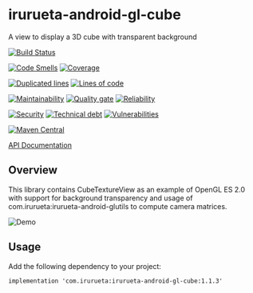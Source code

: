 # irurueta-android-gl-cube
A view to display a 3D cube with transparent background

[![Build Status](https://github.com/albertoirurueta/irurueta-android-gl-cube/actions/workflows/main.yml/badge.svg)](https://github.com/albertoirurueta/irurueta-android-gl-cube/actions)

[![Code Smells](https://sonarcloud.io/api/project_badges/measure?project=albertoirurueta_irurueta-android-gl-cube&metric=code_smells)](https://sonarcloud.io/dashboard?id=albertoirurueta_irurueta-android-gl-cube)
[![Coverage](https://sonarcloud.io/api/project_badges/measure?project=albertoirurueta_irurueta-android-gl-cube&metric=coverage)](https://sonarcloud.io/dashboard?id=albertoirurueta_irurueta-android-gl-cube)

[![Duplicated lines](https://sonarcloud.io/api/project_badges/measure?project=albertoirurueta_irurueta-android-gl-cube&metric=duplicated_lines_density)](https://sonarcloud.io/dashboard?id=albertoirurueta_irurueta-android-gl-cube)
[![Lines of code](https://sonarcloud.io/api/project_badges/measure?project=albertoirurueta_irurueta-android-gl-cube&metric=ncloc)](https://sonarcloud.io/dashboard?id=albertoirurueta_irurueta-android-gl-cube)

[![Maintainability](https://sonarcloud.io/api/project_badges/measure?project=albertoirurueta_irurueta-android-gl-cube&metric=sqale_rating)](https://sonarcloud.io/dashboard?id=albertoirurueta_irurueta-android-gl-cube)
[![Quality gate](https://sonarcloud.io/api/project_badges/measure?project=albertoirurueta_irurueta-android-gl-cube&metric=alert_status)](https://sonarcloud.io/dashboard?id=albertoirurueta_irurueta-android-gl-cube)
[![Reliability](https://sonarcloud.io/api/project_badges/measure?project=albertoirurueta_irurueta-android-gl-cube&metric=reliability_rating)](https://sonarcloud.io/dashboard?id=albertoirurueta_irurueta-android-gl-cube)

[![Security](https://sonarcloud.io/api/project_badges/measure?project=albertoirurueta_irurueta-android-gl-cube&metric=security_rating)](https://sonarcloud.io/dashboard?id=albertoirurueta_irurueta-android-gl-cube)
[![Technical debt](https://sonarcloud.io/api/project_badges/measure?project=albertoirurueta_irurueta-android-gl-cube&metric=sqale_index)](https://sonarcloud.io/dashboard?id=albertoirurueta_irurueta-android-gl-cube)
[![Vulnerabilities](https://sonarcloud.io/api/project_badges/measure?project=albertoirurueta_irurueta-android-gl-cube&metric=vulnerabilities)](https://sonarcloud.io/dashboard?id=albertoirurueta_irurueta-android-gl-cube)

[![Maven Central](https://maven-badges.herokuapp.com/maven-central/com.irurueta/irurueta-android-gl-cube/badge.svg)](https://search.maven.org/artifact/com.irurueta/irurueta-android-gl-cube/1.0.0/aar)

[API Documentation](http://albertoirurueta.github.io/irurueta-android-gl-cube)

## Overview

This library contains CubeTextureView as an example of OpenGL ES 2.0 with support for background 
transparency and usage of com.irurueta:irurueta-android-glutils to compute camera matrices.

![Demo](docs/video.gif)

## Usage

Add the following dependency to your project:

```
implementation 'com.irurueta:irurueta-android-gl-cube:1.1.3'
```
